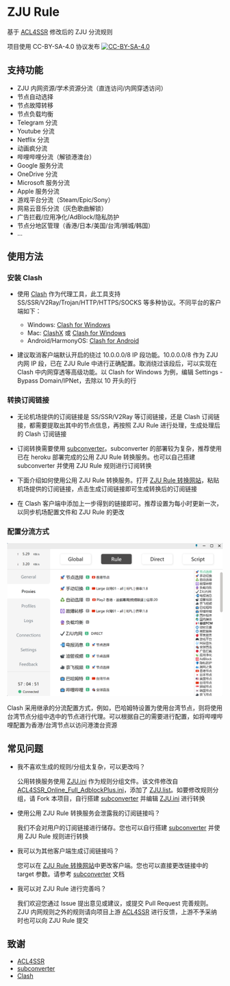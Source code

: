# ZJU Rule

基于 [ACL4SSR](https://github.com/ACL4SSR/ACL4SSR/tree/master) 修改后的 ZJU 分流规则

项目使用 CC-BY-SA-4.0 协议发布 [![CC-BY-SA-4.0](https://licensebuttons.net/l/by-sa/4.0/88x31.png)](https://creativecommons.org/licenses/by-sa/4.0/deed.zh)

## 支持功能

+ ZJU 内网资源/学术资源分流（直连访问/内网穿透访问）
+ 节点自动选择
+ 节点故障转移
+ 节点负载均衡
+ Telegram 分流
+ Youtube 分流
+ Netflix 分流
+ 动画疯分流
+ 哔哩哔哩分流（解锁港澳台）
+ Google 服务分流
+ OneDrive 分流
+ Microsoft 服务分流
+ Apple 服务分流
+ 游戏平台分流（Steam/Epic/Sony）
+ 网易云音乐分流（灰色歌曲解锁）
+ 广告拦截/应用净化/AdBlock/隐私防护
+ 节点分地区管理（香港/日本/美国/台湾/狮城/韩国）
+ ...

## 使用方法

### 安装 Clash

+ 使用 [Clash](https://github.com/Dreamacro/clash) 作为代理工具，此工具支持 SS/SSR/V2Ray/Trojan/HTTP/HTTPS/SOCKS 等多种协议。不同平台的客户端如下：

  + Windows: [Clash for Windows](https://github.com/Fndroid/clash_for_windows_pkg/releases)
  + Mac: [ClashX](https://github.com/yichengchen/clashX/releases) 或 [Clash for Windows](https://github.com/Fndroid/clash_for_windows_pkg/releases)
  + Android/HarmonyOS: [Clash for Android](https://github.com/Kr328/ClashForAndroid/releases)

+ 建议取消客户端默认开启的绕过 10.0.0.0/8 IP 段功能。10.0.0.0/8 作为 ZJU 内网 IP 段，已在 ZJU Rule 中进行正确配置。取消绕过该段后，可以实现在 Clash 中内网穿透等高级功能。以 Clash for Windows 为例，编辑 Settings - Bypass Domain/IPNet，去除以 10 开头的行

### 转换订阅链接

+ 无论机场提供的订阅链接是 SS/SSR/V2Ray 等订阅链接，还是 Clash 订阅链接，都需要提取出其中的节点信息，再按照 ZJU Rule 进行处理，生成处理后的 Clash 订阅链接

+ 订阅转换需要使用 [subconverter](https://github.com/tindy2013/subconverter)。subconverter 的部署较为复杂，推荐使用已在 heroku 部署完成的公用 ZJU Rule 转换服务。也可以自己搭建 subconverter 并使用 ZJU Rule 规则进行订阅转换

+ 下面介绍如何使用公用 ZJU Rule 转换服务。打开 [ZJU Rule 转换网站](https://zjurule.xyz/)，粘贴机场提供的订阅链接，点击生成订阅链接即可生成转换后的订阅链接

+ 在 Clash 客户端中添加上一步得到的链接即可。推荐设置为每小时更新一次，以同步机场配置文件和 ZJU Rule 的更改

### 配置分流方式

![](docs/clash.png)

Clash 采用继承的分流配置方式，例如，巴哈姆特设置为使用台湾节点，则将使用台湾节点分组中选中的节点进行代理。可以根据自己的需要进行配置，如将哔哩哔哩配置为香港/台湾节点以访问港澳台资源

## 常见问题

+ 我不喜欢生成的规则/分组太复杂，可以更改吗？

  公用转换服务使用 [ZJU.ini](https://github.com/ZJU-Rule/ZJU-Rule/blob/master/Clash/config/ZJU.ini) 作为规则分组文件。该文件修改自 [ACL4SSR_Online_Full_AdblockPlus.ini](https://github.com/ZJU-Rule/ZJU-Rule/blob/master/Clash/config/ACL4SSR_Online_Full_AdblockPlus.ini)，添加了 [ZJU.list](https://github.com/ZJU-Rule/ZJU-Rule/blob/master/Clash/ZJU.list)。如要修改规则分组，请 Fork 本项目，自行搭建 [subconverter](https://github.com/tindy2013/subconverter) 并编辑 [ZJU.ini](https://github.com/ZJU-Rule/ZJU-Rule/blob/master/Clash/config/ZJU.ini) 进行转换

+ 使用公用 ZJU Rule 转换服务会泄露我的订阅链接吗？

  我们不会对用户的订阅链接进行储存。您也可以自行搭建 [subconverter](https://github.com/tindy2013/subconverter) 并使用 ZJU Rule 规则进行转换

+ 我可以为其他客户端生成订阅链接吗？
  
  您可以在 [ZJU Rule 转换网站](https://zjurule.xyz/)中更改客户端。您也可以直接更改链接中的 target 参数。请参考 [subconverter](https://github.com/tindy2013/subconverter) 文档

+ 我可以对 ZJU Rule 进行完善吗？

  我们欢迎您通过 Issue 提出意见或建议，或提交 Pull Request 完善规则。ZJU 内网规则之外的规则请向项目上游 [ACL4SSR](https://github.com/ACL4SSR/ACL4SSR/tree/master) 进行反馈，上游不予采纳时也可以向 ZJU Rule 提交

## 致谢

+ [ACL4SSR](https://github.com/ACL4SSR/ACL4SSR/tree/master)
+ [subconverter](https://github.com/tindy2013/subconverter)
+ [Clash](https://github.com/Dreamacro/clash)